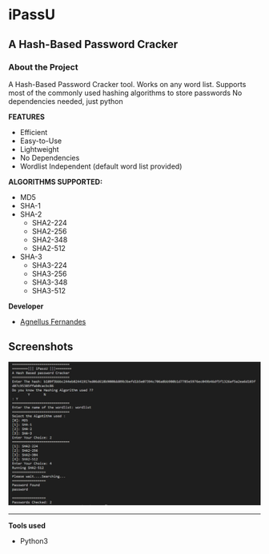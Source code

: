 # iPassU
## A Hash-Based Password Cracker
### About the Project
A Hash-Based Password Cracker tool. Works on any word list.
Supports most of the commonly used hashing algorithms to store passwords
No dependencies needed, just python

**FEATURES**
 - Efficient
 - Easy-to-Use
 - Lightweight
- No Dependencies
- Wordlist Independent (default word list provided)

**ALGORITHMS SUPPORTED:**
 - MD5
 - SHA-1
 - SHA-2
	 - SHA2-224
	 - SHA2-256
	 - SHA2-348
	 - SHA2-512
- SHA-3
	- SHA3-224
	- SHA3-256
	- SHA3-348
	- SHA3-512

**Developer**
 - [Agnellus Fernandes ](https://www.linkedin.com/in/agnellus-fernandes-81232b192)
## Screenshots

![](Screenshots/Screenshot1.png)

***
**Tools used**  

 - Python3
